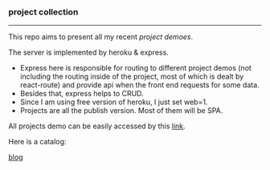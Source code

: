 ### project collection

---

This repo aims to present all my recent *project demoes*.

The server is implemented by heroku & express.

* Express here is responsible for routing to different project demos (not including the routing inside of the project, most of which is dealt by react-route) and provide api when the front end requests for some data.
* Besides that, express helps to CRUD.
* Since I am using free version of heroku, I just set web=1.
* Projects are all the publish version. Most of them will be SPA.



All projects demo can be easily accessed by this [link](https://fathomless-sea-85350.herokuapp.com/).

Here is a catalog:

[blog](https://fathomless-sea-85350.herokuapp.com/blog)



